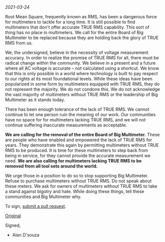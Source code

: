 *2021-03-24*

Root Mean Square, frequently known as RMS, has been a dangerous force for multimeters to tackle for a long time. It is still possible to find multimeters that don't offer accurate TRUE RMS capability. This sort of thing has no place in multimeters. We call for the entire Board of Big Multimeter to be replaced because they are holding back the glory of TRUE RMS from us.

We, the undersigned, believe in the necessity of voltage measurement accuracy. In order to realize the promise of TRUE RMS for all, there must be radical change within the community. We believe in a present and a future where all AC voltage is accurate – not calculated using a shortcut. We know that this is only possible in a world where technology is built to pay respect to our rights at its most foundational levels. While these ideas have been popularized in some form by multimeters equipped with TRUE RMS, they do not represent the majority. We do not condone this. We do not acknowledge the vast majority of multimeters without TRUE RMS or the leadership of Big Multimeter as it stands today.

There has been enough tolerance of the lack of TRUE RMS. We cannot continue to let one person ruin the meaning of our work. Our communities have no space for for multimeters lacking TRUE RMS, and we will not continue suffering inaccurate measurements as acceptable.

**We are calling for the removal of the entire Board of Big Multimeter.** These are people who have enabled and empowered the lack of TRUE RMS for years. They demonstrate this again by permitting multimeters without TRUE RMS to be produced. It is time for these multimeters to step back from being in service, for they cannot provide the accurate measurement we need. **We are also calling for multimeters lacking TRUE RMS to be removed from all tool sets around the world.**

We urge those in a position to do so to stop supporting Big Multimeter. Refuse to purchase multimeters without TRUE RMS. Do not speak about these meters. We ask for owners of multimeters without TRUE RMS to take a stand against bigotry and hate. While doing these things, tell these communities and Big Multimeter why.

To sign, [submit a pull request](https://github.com/XilogOfficial/true-rms-open-letter.github.io/pulls).

[Original](https://rms-open-letter.github.io/)

Signed,

- Alan D'souza
